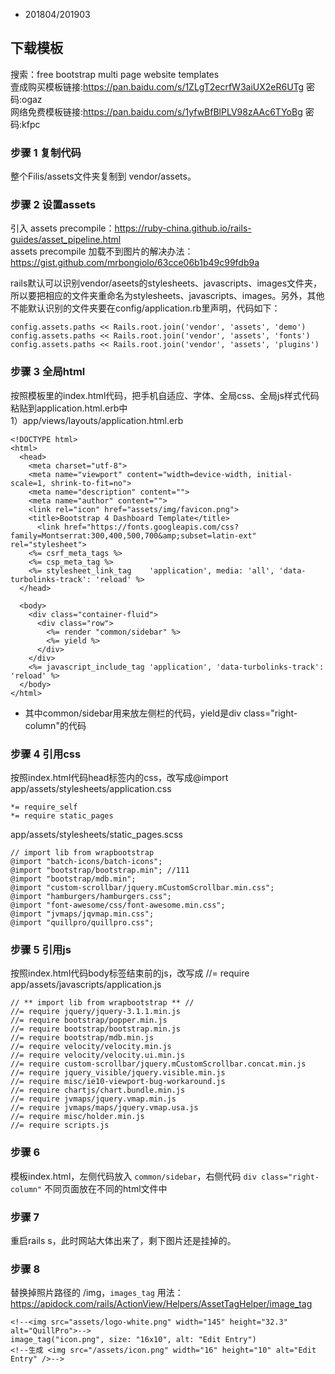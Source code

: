 * 201804/201903

## 下载模板
搜索：free bootstrap multi page website templates    
壹成购买模板链接:https://pan.baidu.com/s/1ZLgT2ecrfW3aiUX2eR6UTg  密码:ogaz   
网络免费模板链接:https://pan.baidu.com/s/1yfwBfBlPLV98zAAc6TYoBg  密码:kfpc   

### 步骤 1 复制代码
整个Filis/assets文件夹复制到 vendor/assets。

### 步骤 2 设置assets
引入 assets precompile：<https://ruby-china.github.io/rails-guides/asset_pipeline.html>    
assets precompile 加载不到图片的解决办法：<https://gist.github.com/mrbongiolo/63cce06b1b49c99fdb9a> 

rails默认可以识别vendor/aseets的stylesheets、javascripts、images文件夹，所以要把相应的文件夹重命名为stylesheets、javascripts、images。另外，其他不能默认识别的文件夹要在config/application.rb里声明，代码如下：   
```
config.assets.paths << Rails.root.join('vendor', 'assets', 'demo')
config.assets.paths << Rails.root.join('vendor', 'assets', 'fonts')
config.assets.paths << Rails.root.join('vendor', 'assets', 'plugins')
```

### 步骤 3 全局html
按照模板里的index.html代码，把手机自适应、字体、全局css、全局js样式代码粘贴到application.html.erb中   
1）app/views/layouts/application.html.erb
```
<!DOCTYPE html>
<html>
  <head>
    <meta charset="utf-8">
    <meta name="viewport" content="width=device-width, initial-scale=1, shrink-to-fit=no">
    <meta name="description" content="">
    <meta name="author" content="">
    <link rel="icon" href="assets/img/favicon.png">
    <title>Bootstrap 4 Dashboard Template</title>
	  <link href="https://fonts.googleapis.com/css?family=Montserrat:300,400,500,700&amp;subset=latin-ext" rel="stylesheet">
    <%= csrf_meta_tags %>
    <%= csp_meta_tag %>
    <%= stylesheet_link_tag    'application', media: 'all', 'data-turbolinks-track': 'reload' %>
  </head>

  <body>
    <div class="container-fluid">
      <div class="row">
        <%= render "common/sidebar" %>
        <%= yield %>
      </div>
    </div>
    <%= javascript_include_tag 'application', 'data-turbolinks-track': 'reload' %>
  </body>
</html>

```
* 其中common/sidebar用来放左侧栏的代码，yield是div class="right-column"的代码

### 步骤 4 引用css
按照index.html代码head标签内的css，改写成@import    
app/assets/stylesheets/application.css
```
*= require_self
*= require static_pages
```   
app/assets/stylesheets/static_pages.scss
```
// import lib from wrapbootstrap
@import "batch-icons/batch-icons";
@import "bootstrap/bootstrap.min"; //111
@import "bootstrap/mdb.min";
@import "custom-scrollbar/jquery.mCustomScrollbar.min.css";
@import "hamburgers/hamburgers.css";
@import "font-awesome/css/font-awesome.min.css";
@import "jvmaps/jqvmap.min.css";
@import "quillpro/quillpro.css";
```

### 步骤 5 引用js
按照index.html代码body标签结束前的js，改写成 //= require   
app/assets/javascripts/application.js
```
// ** import lib from wrapbootstrap ** //
//= require jquery/jquery-3.1.1.min.js
//= require bootstrap/popper.min.js
//= require bootstrap/bootstrap.min.js
//= require bootstrap/mdb.min.js
//= require velocity/velocity.min.js
//= require velocity/velocity.ui.min.js
//= require custom-scrollbar/jquery.mCustomScrollbar.concat.min.js
//= require jquery_visible/jquery.visible.min.js
//= require misc/ie10-viewport-bug-workaround.js
//= require chartjs/chart.bundle.min.js
//= require jvmaps/jquery.vmap.min.js
//= require jvmaps/maps/jquery.vmap.usa.js
//= require misc/holder.min.js
//= require scripts.js
```

### 步骤 6
模板index.html，左侧代码放入 `common/sidebar`，右侧代码 `div class="right-column"` 不同页面放在不同的html文件中

### 步骤 7
重启rails s，此时网站大体出来了，剩下图片还是挂掉的。

### 步骤 8
替换掉照片路径的 /img，`images_tag` 用法：<https://apidock.com/rails/ActionView/Helpers/AssetTagHelper/image_tag>
```
<!--<img src="assets/logo-white.png" width="145" height="32.3" alt="QuillPro">-->
image_tag("icon.png", size: "16x10", alt: "Edit Entry")
<!--生成 <img src="/assets/icon.png" width="16" height="10" alt="Edit Entry" />-->
```